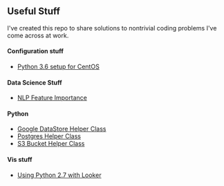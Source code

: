 ## Useful Stuff

I've created this repo to share solutions to nontrivial coding problems I've
  come across at work.  

#### Configuration stuff
- [Python 3.6 setup for CentOS](https://github.com/gravity226/useful_stuff/tree/master/centos_setup)

#### Data Science Stuff

- [NLP Feature Importance](https://github.com/gravity226/useful_stuff/tree/master/NLP_Feature_Importance)

#### Python

- [Google DataStore Helper Class](https://github.com/gravity226/useful_stuff/tree/master/DSHelper)
- [Postgres Helper Class](https://github.com/gravity226/useful_stuff/tree/master/PGHelper)
- [S3 Bucket Helper Class](https://github.com/gravity226/useful_stuff/tree/master/S3BucketHelper)

#### Vis stuff
- [Using Python 2.7 with Looker](https://github.com/gravity226/useful_stuff/tree/master/looker_and_python)
